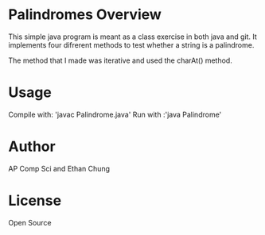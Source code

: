 Palindromes Overview
====================

This simple java program is meant as a class exercise in both java and git.
It implements four difrerent methods to test whether a string is a palindrome.

The method that I made was iterative and used the charAt() method.

Usage
=====
Compile with: 'javac Palindrome.java'
Run with :'java Palindrome'

Author
======
AP Comp Sci and Ethan Chung

License
=======
Open Source
